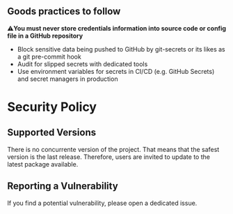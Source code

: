 ## Goods practices to follow

:warning:**You must never store credentials information into source code or config file in a GitHub repository**
- Block sensitive data being pushed to GitHub by git-secrets or its likes as a git pre-commit hook
- Audit for slipped secrets with dedicated tools
- Use environment variables for secrets in CI/CD (e.g. GitHub Secrets) and secret managers in production

# Security Policy

## Supported Versions

There is no concurrente version of the project. That means that the safest version is the last release. 
Therefore, users are invited to update to the latest package available.

## Reporting a Vulnerability

If you find a potential vulnerability, please open a dedicated issue.


